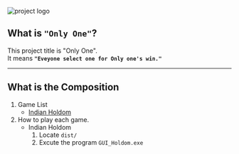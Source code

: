 ![project logo](https://github.com/Team-CMD/SPTJ-GUIGame/blob/main/Resource/wiki_src/Project_Logo.png)
## What is **`"Only One"`**?
This project title is "Only One".  
It means **`"Eveyone select one for Only one's win."`**

--- 
## What is the Composition
1. Game List
    - [Indian Holdom](https://m.blog.naver.com/PostView.naver?isHttpsRedirect=true&blogId=incpa&logNo=220093662839)
2. How to play each game.
    - Indian Holdom  
        1. Locate `dist/`
        2. Excute the program `GUI_Holdom.exe`